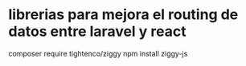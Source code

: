 # librerias para mejora el routing de datos entre laravel y react

composer require tightenco/ziggy
npm install ziggy-js
